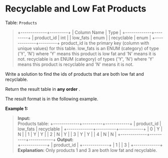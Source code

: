 # Recyclable and Low Fat Products 

Table: `Products`

> \+\-\-\-\-\-\-\-\-\-\-\-\-\-\+\-\-\-\-\-\-\-\-\-\+
> | Column Name | Type    |
> \+\-\-\-\-\-\-\-\-\-\-\-\-\-\+\-\-\-\-\-\-\-\-\-\+
> | product\_id  | int     |
> | low\_fats    | enum    |
> | recyclable  | enum    |
> \+\-\-\-\-\-\-\-\-\-\-\-\-\-\+\-\-\-\-\-\-\-\-\-\+
> product\_id is the primary key \(column with unique values\) for this table\.
> low\_fats is an ENUM \(category\) of type \('Y', 'N'\) where 'Y' means this product is low fat and 'N' means it is not\.
> recyclable is an ENUM \(category\) of types \('Y', 'N'\) where 'Y' means this product is recyclable and 'N' means it is not\.

Write a solution to find the ids of products that are both low fat and recyclable\.

Return the result table in **any order** \.

The result format is in the following example\.

**Example 1:** 

> **Input:**  
> Products table:
> \+\-\-\-\-\-\-\-\-\-\-\-\-\-\+\-\-\-\-\-\-\-\-\-\-\+\-\-\-\-\-\-\-\-\-\-\-\-\+
> | product\_id  | low\_fats | recyclable |
> \+\-\-\-\-\-\-\-\-\-\-\-\-\-\+\-\-\-\-\-\-\-\-\-\-\+\-\-\-\-\-\-\-\-\-\-\-\-\+
> | 0           | Y        | N          |
> | 1           | Y        | Y          |
> | 2           | N        | Y          |
> | 3           | Y        | Y          |
> | 4           | N        | N          |
> \+\-\-\-\-\-\-\-\-\-\-\-\-\-\+\-\-\-\-\-\-\-\-\-\-\+\-\-\-\-\-\-\-\-\-\-\-\-\+
> **Output:**  
> \+\-\-\-\-\-\-\-\-\-\-\-\-\-\+
> | product\_id  |
> \+\-\-\-\-\-\-\-\-\-\-\-\-\-\+
> | 1           |
> | 3           |
> \+\-\-\-\-\-\-\-\-\-\-\-\-\-\+
> **Explanation:**  Only products 1 and 3 are both low fat and recyclable\.
>
